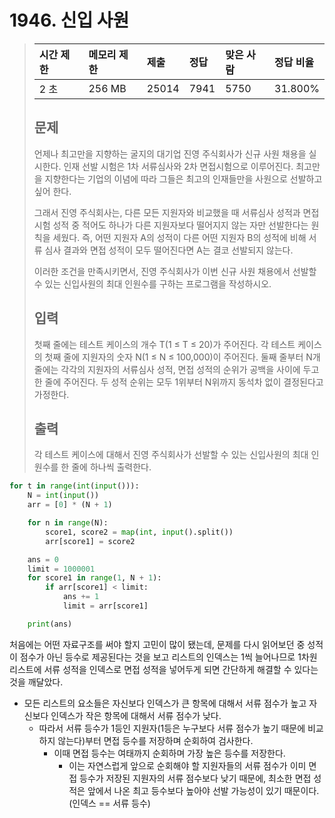 # 1946. 신입 사원

> | 시간 제한 | 메모리 제한 | 제출  | 정답 | 맞은 사람 | 정답 비율 |
> | :-------- | :---------- | :---- | :--- | :-------- | :-------- |
> | 2 초      | 256 MB      | 25014 | 7941 | 5750      | 31.800%   |
>
> ## 문제
>
> 언제나 최고만을 지향하는 굴지의 대기업 진영 주식회사가 신규 사원 채용을 실시한다. 인재 선발 시험은 1차 서류심사와 2차 면접시험으로 이루어진다. 최고만을 지향한다는 기업의 이념에 따라 그들은 최고의 인재들만을 사원으로 선발하고 싶어 한다.
>
> 그래서 진영 주식회사는, 다른 모든 지원자와 비교했을 때 서류심사 성적과 면접시험 성적 중 적어도 하나가 다른 지원자보다 떨어지지 않는 자만 선발한다는 원칙을 세웠다. 즉, 어떤 지원자 A의 성적이 다른 어떤 지원자 B의 성적에 비해 서류 심사 결과와 면접 성적이 모두 떨어진다면 A는 결코 선발되지 않는다.
>
> 이러한 조건을 만족시키면서, 진영 주식회사가 이번 신규 사원 채용에서 선발할 수 있는 신입사원의 최대 인원수를 구하는 프로그램을 작성하시오.
>
> ## 입력
>
> 첫째 줄에는 테스트 케이스의 개수 T(1 ≤ T ≤ 20)가 주어진다. 각 테스트 케이스의 첫째 줄에 지원자의 숫자 N(1 ≤ N ≤ 100,000)이 주어진다. 둘째 줄부터 N개 줄에는 각각의 지원자의 서류심사 성적, 면접 성적의 순위가 공백을 사이에 두고 한 줄에 주어진다. 두 성적 순위는 모두 1위부터 N위까지 동석차 없이 결정된다고 가정한다.
>
> ## 출력
>
> 각 테스트 케이스에 대해서 진영 주식회사가 선발할 수 있는 신입사원의 최대 인원수를 한 줄에 하나씩 출력한다.

```python
for t in range(int(input())):
    N = int(input())
    arr = [0] * (N + 1)

    for n in range(N):
        score1, score2 = map(int, input().split())
        arr[score1] = score2

    ans = 0
    limit = 1000001
    for score1 in range(1, N + 1):
        if arr[score1] < limit:
            ans += 1
            limit = arr[score1]

    print(ans)
```

처음에는 어떤 자료구조를 써야 할지 고민이 많이 됐는데, 문제를 다시 읽어보던 중 성적이 점수가 아닌 등수로 제공된다는 것을 보고 리스트의 인덱스는 1씩 늘어나므로 1차원 리스트에 서류 성적을 인덱스로 면접 성적을 넣어두게 되면 간단하게 해결할 수 있다는 것을 깨달았다.

- 모든 리스트의 요소들은 자신보다 인덱스가 큰 항목에 대해서 서류 점수가 높고 자신보다 인덱스가 작은 항목에 대해서 서류 점수가 낮다.
  - 따라서 서류 등수가 1등인 지원자(1등은 누구보다 서류 점수가 높기 때문에 비교하지 않는다)부터 면접 등수를 저장하며 순회하여 검사한다.
    - 이때 면접 등수는 여태까지 순회하며 가장 높은 등수를 저장한다.
      - 이는 자연스럽게 앞으로 순회해야 할 지원자들의 서류 점수가 이미 면접 등수가 저장된 지원자의 서류 점수보다 낮기 때문에, 최소한 면접 성적은 앞에서 나온 최고 등수보다 높아야 선발 가능성이 있기 때문이다. (인덱스 == 서류 등수)